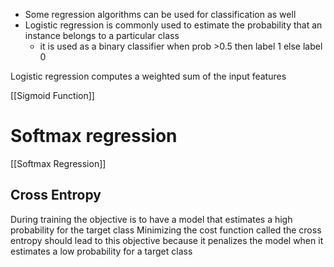 - Some regression algorithms can be used for classification as well
- Logistic regression is commonly used to estimate the probability that an instance belongs to a particular class
	- it is used as a binary classifier when prob >0.5 then label 1 else label 0

Logistic regression computes a weighted sum of the input features 

[[Sigmoid Function]]


<h1>Softmax regression</h1>

[[Softmax Regression]]


<h2>Cross Entropy</h2>
During training the objective is to have a model that estimates a high probability for the target class
Minimizing the cost function called the cross entropy should lead to this objective because it penalizes the model when it estimates a low probability for a target class
